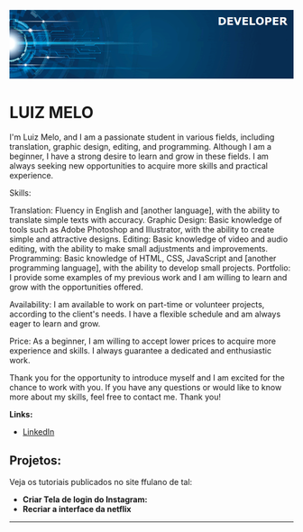 <p align="center">
  <img src="banner.png" >
</p>

# LUIZ MELO

I'm Luiz Melo, and I am a passionate student in various fields, including translation, graphic design, editing, and programming. Although I am a beginner, I have a strong desire to learn and grow in these fields. I am always seeking new opportunities to acquire more skills and practical experience.

Skills:

Translation: Fluency in English and [another language], with the ability to translate simple texts with accuracy.
Graphic Design: Basic knowledge of tools such as Adobe Photoshop and Illustrator, with the ability to create simple and attractive designs.
Editing: Basic knowledge of video and audio editing, with the ability to make small adjustments and improvements.
Programming: Basic knowledge of HTML, CSS, JavaScript and [another programming language], with the ability to develop small projects.
Portfolio: I provide some examples of my previous work and I am willing to learn and grow with the opportunities offered.

Availability: I am available to work on part-time or volunteer projects, according to the client's needs. I have a flexible schedule and am always eager to learn and grow.

Price: As a beginner, I am willing to accept lower prices to acquire more experience and skills. I always guarantee a dedicated and enthusiastic work.

Thank you for the opportunity to introduce myself and I am excited for the chance to work with you. If you have any questions or would like to know more about my skills, feel free to contact me. Thank you!

**Links:**
* [LinkedIn](https://www.linkedin.com/in/luizmelo01/)



## Projetos:
Veja os tutoriais publicados no site ffulano de tal:

* **Criar Tela de login do Instagram:** 
* **Recriar a interface da netflix**

---




